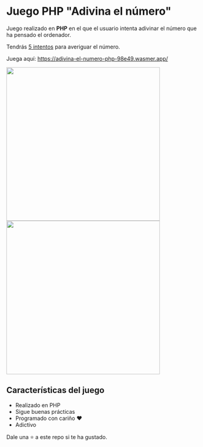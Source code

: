 # Juego PHP "Adivina el número"

Juego realizado en **PHP** en el que el usuario intenta adivinar el número que ha pensado el ordenador.

Tendrás <ins>5 intentos</ins> para averiguar el número.

Juega aquí: <https://adivina-el-numero-php-98e49.wasmer.app/>

<img width="400px" src="img/captura01.png">

<img width="400px" src="img/captura02.png">

## Características del juego

* Realizado en PHP
* Sigue buenas prácticas
* Programado con cariño ❤️
* Adictivo

Dale una ⭐ a este repo si te ha gustado.

